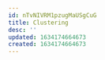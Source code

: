 ```yaml
---
id: nTvNIVRM1pzugMaUSgCuG
title: Clustering
desc: ''
updated: 1634174664673
created: 1634174664673
---
```


